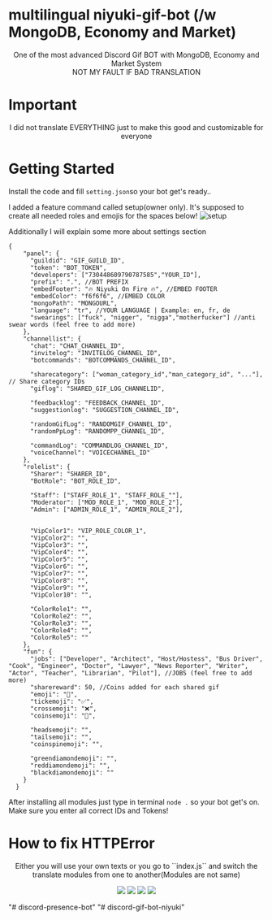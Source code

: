 # multilingual niyuki-gif-bot (/w MongoDB, Economy and Market)

<p align="center"> One of the most advanced Discord Gif BOT with MongoDB, Economy and Market System<br>
NOT MY FAULT IF BAD TRANSLATION</p>

# Important
<p align="center">I did not translate EVERYTHING just to make this good and customizable for everyone</p>

# Getting Started

Install the code and fill `setting.json`so your bot get's ready..

I added a feature command called setup(owner only). It's supposed to create all needed roles and emojis for the spaces below!
![setup](https://cdn.discordapp.com/attachments/858653613702119465/859154083855073290/unknown.png)

Additionally I will explain some more about settings section
```
{
    "panel": {
      "guildid": "GIF_GUILD_ID",
      "token": "BOT_TOKEN",
      "developers": ["730448609790787585","YOUR_ID"],
      "prefix": ".", //BOT PREFIX
      "embedFooter": "🔥 Niyuki On Fire 🔥", //EMBED FOOTER
      "embedColor": "f6f6f6", //EMBED COLOR
      "mongoPath": "MONGOURL",
      "language": "tr", //YOUR LANGUAGE | Example: en, fr, de
      "swearings": ["fuck", "nigger", "nigga","motherfucker"] //anti swear words (feel free to add more)
    },
    "channellist": {
      "chat": "CHAT_CHANNEL_ID", 
      "invitelog": "INVITELOG_CHANNEL_ID",
      "botcommands": "BOTCOMMANDS_CHANNEL_ID", 

      "sharecategory": ["woman_category_id","man_category_id", "..."], // Share category IDs
      "giflog": "SHARED_GIF_LOG_CHANNELID",

      "feedbacklog": "FEEDBACK_CHANNEL_ID",
      "suggestionlog": "SUGGESTION_CHANNEL_ID",

      "randomGifLog": "RANDOMGIF_CHANNEL_ID",
      "randomPpLog": "RANDOMPP_CHANNEL_ID",

      "commandLog": "COMMANDLOG_CHANNEL_ID",
      "voiceChannel": "VOICECHANNEL_ID"
    },
    "rolelist": {
      "Sharer": "SHARER_ID",
      "BotRole": "BOT_ROLE_ID",

      "Staff": ["STAFF_ROLE_1", "STAFF_ROLE_""],
      "Moderator": ["MOD_ROLE_1", "MOD_ROLE_2"],
      "Admin": ["ADMIN_ROLE_1", "ADMIN_ROLE_2"],


      "VipColor1": "VIP_ROLE_COLOR_1",
      "VipColor2": "",
      "VipColor3": "",
      "VipColor4": "",
      "VipColor5": "",
      "VipColor6": "",
      "VipColor7": "",
      "VipColor8": "",
      "VipColor9": "",
      "VipColor10": "",

      "ColorRole1": "",
      "ColorRole2": "",
      "ColorRole3": "",
      "ColorRole4": "",
      "ColorRole5": ""
    },
    "fun": {
      "jobs": ["Developer", "Architect", "Host/Hostess", "Bus Driver", "Cook", "Engineer", "Doctor", "Lawyer", "News Reporter", "Writer", "Actor", "Teacher", "Librarian", "Pilot"], //JOBS (feel free to add more)
      "sharereward": 50, //Coins added for each shared gif
      "emoji": "💖",
      "tickemoji": "✅",
      "crossemoji": "❌",
      "coinsemoji": "💸",

      "headsemoji": "",
      "tailsemoji": "",
      "coinspinemoji": "",

      "greendiamondemoji": "",
      "reddiamondemoji": "",
      "blackdiamondemoji": ""
    }
  }
```

After installing all modules just type in terminal `node .` so your bot get's on. Make sure you enter all correct IDs and Tokens!

# How to fix HTTPError
<p align="center">Either you will use your own texts or you go to ``index.js`` and switch the translate modules from one to another(Modules are not same)</p>

<p align="center">
  <a href="https://discord.gg/QXghTbvpGU"><img src="https://img.shields.io/badge/Serendia%20Squad%20-006400.svg?&style=for-the-badge&logo=discord&logoColor=white"></a>
  <a href="https://discord.com/users/730448609790787585"><img src="https://img.shields.io/badge/Niyuki%20-808080.svg?&style=for-the-badge&logo=discord&logoColor=white"></a>
  <a href="https://github.com/niyuki"><img src="https://img.shields.io/badge/Github%20-1d202b.svg?&style=for-the-badge&logo=github&logoColor=white"></a>
    <a href="https://npmjs.com/package/niyuki-cli"><img src="https://img.shields.io/badge/My%20Own%20NPM%20Package%20-ff2050.svg?&style=for-the-badge&logo=npm&logoColor=white"></a>
</p>
"# discord-presence-bot" 
"# discord-gif-bot-niyuki" 
